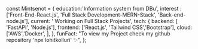 const Mintsenot = {
  education:'Information system from DBu', 
  interest :['Front-End-React.js', 'Full Stack Development-MERN-Stack', 'Back-end-node.js'],
  current:  ' Working on Full Stack Projects',
  tech: {
    backend:  [ 'FastAPI', 'Node.js'],
    frontend: ['React.js',  'Tailwind CSS','Bootstrap'],
    cloud:    ['AWS','Docker', ],
  },
  funFact: "To view my Project check my github repository 'npx lohitkolluri' ✨",
};

<!---
MINTAbizu/MINTAbizu is a ✨ special ✨ repository because its `README.md` (this file) appears on your GitHub profile.
You can click the Preview link to take a look at your changes.
--->
      
